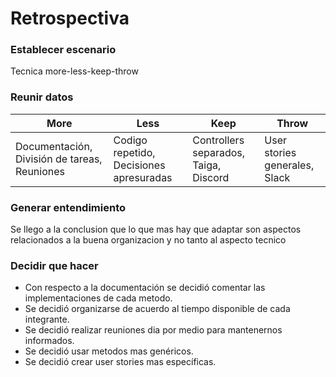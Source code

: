 # Retrospectiva

### Establecer escenario

  Tecnica more-less-keep-throw
    

### Reunir datos


 | More | Less | Keep | Throw |
 | ---- | ---- | ---- | ---- |
 | Documentación, División de tareas, Reuniones | Codigo repetido, Decisiones apresuradas | Controllers separados, Taiga, Discord | User stories generales, Slack |
 
### Generar entendimiento
 
 Se llego a la conclusion que lo que mas hay que adaptar son aspectos relacionados a la buena organizacion y no tanto al aspecto tecnico

### Decidir que hacer

 - Con respecto a la documentación se decidió comentar las implementaciones de cada metodo.
 - Se decidió organizarse de acuerdo al tiempo disponible de cada integrante.
 - Se decidió realizar reuniones dia por medio para mantenernos informados.
 - Se decidió usar metodos mas genéricos.
 - Se decidió crear user stories mas específicas.